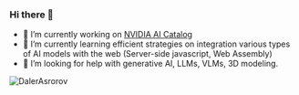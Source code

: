 ### Hi there 👋

- 🔭 I’m currently working on <a href="https://build.nvidia.com/explore/discover" target="_blank">NVIDIA AI Catalog</a>
- 🌱 I’m currently learning efficient strategies on integration various types of AI models with the web (Server-side javascript, Web Assembly)
- 🤔 I’m looking for help with generative AI, LLMs, VLMs, 3D modeling.

<img align="center" src="https://github-readme-stats.vercel.app/api?username=dalerasrorov&show_icons=true&theme=onedark" alt="DalerAsrorov" />
